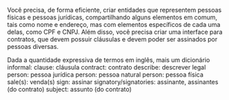 Você precisa, de forma eficiente, criar entidades que representem pessoas físicas e pessoas jurídicas, compartilhando alguns elementos em comum, tais como nome e endereço, mas com elementos específicos de cada uma delas, como CPF e CNPJ.
Além disso, você precisa criar uma interface para contratos, que devem possuir cláusulas e devem poder ser assinados por pessoas diversas.

Dada a quantidade expressiva de termos em inglês, mais um dicionário informal:
clause: cláusula
contract: contrato
describe: descrever
legal person: pessoa jurídica
person: pessoa
natural person: pessoa física
sale(s): venda(s)
sign: assinar
signatory/signatories: assinante, assinantes (do contrato)
subject: assunto (do contrato)
